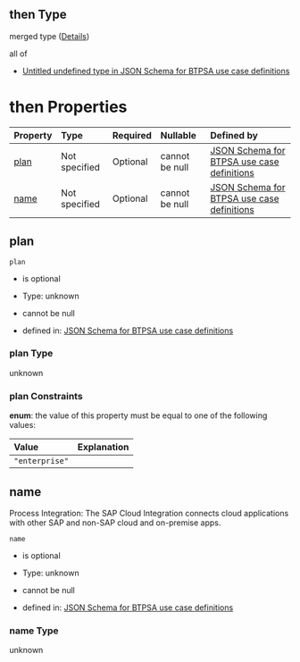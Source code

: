 ## then Type

merged type ([Details](btpsa-usecase-properties-services-items-allof-2-then-allof-28-then.md))

all of

*   [Untitled undefined type in JSON Schema for BTPSA use case definitions](btpsa-usecase-properties-services-items-allof-2-then-allof-28-then-allof-0.md "check type definition")

# then Properties

| Property      | Type          | Required | Nullable       | Defined by                                                                                                                                                                                                            |
| :------------ | :------------ | :------- | :------------- | :-------------------------------------------------------------------------------------------------------------------------------------------------------------------------------------------------------------------- |
| [plan](#plan) | Not specified | Optional | cannot be null | [JSON Schema for BTPSA use case definitions](btpsa-usecase-properties-services-items-allof-2-then-allof-28-then-properties-plan.md "undefined#/properties/services/items/allOf/2/then/allOf/28/then/properties/plan") |
| [name](#name) | Not specified | Optional | cannot be null | [JSON Schema for BTPSA use case definitions](btpsa-usecase-properties-services-items-allof-2-then-allof-28-then-properties-name.md "undefined#/properties/services/items/allOf/2/then/allOf/28/then/properties/name") |

## plan



`plan`

*   is optional

*   Type: unknown

*   cannot be null

*   defined in: [JSON Schema for BTPSA use case definitions](btpsa-usecase-properties-services-items-allof-2-then-allof-28-then-properties-plan.md "undefined#/properties/services/items/allOf/2/then/allOf/28/then/properties/plan")

### plan Type

unknown

### plan Constraints

**enum**: the value of this property must be equal to one of the following values:

| Value          | Explanation |
| :------------- | :---------- |
| `"enterprise"` |             |

## name

Process Integration: The SAP Cloud Integration connects cloud applications with other SAP and non-SAP cloud and on-premise apps.

`name`

*   is optional

*   Type: unknown

*   cannot be null

*   defined in: [JSON Schema for BTPSA use case definitions](btpsa-usecase-properties-services-items-allof-2-then-allof-28-then-properties-name.md "undefined#/properties/services/items/allOf/2/then/allOf/28/then/properties/name")

### name Type

unknown
